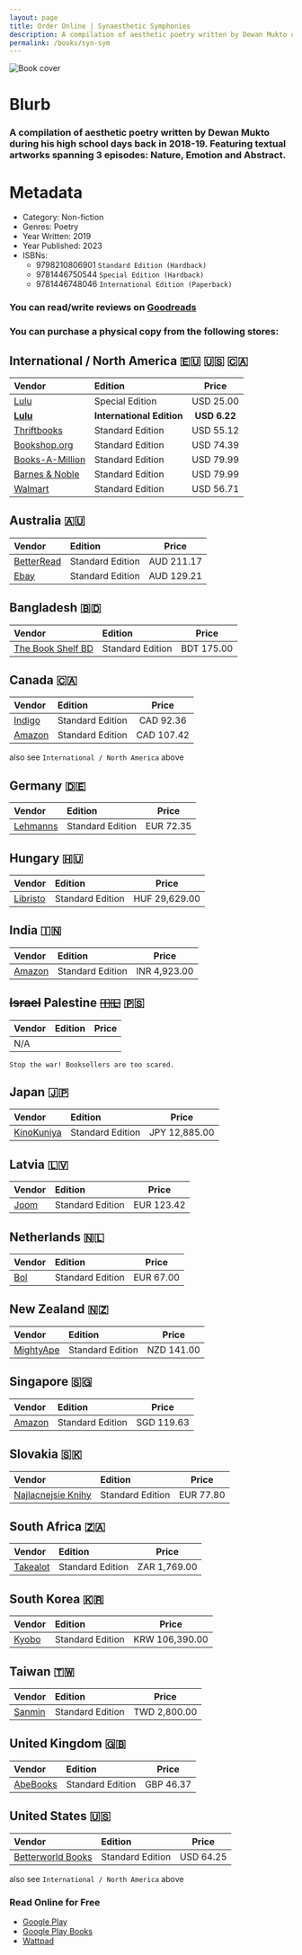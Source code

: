 ```yaml
---
layout: page
title: Order Online | Synaesthetic Symphonies
description: A compilation of aesthetic poetry written by Dewan Mukto during his high school days back in 2018-19. Featuring textual artworks spanning 3 episodes - Nature, Emotion and Abstract.
permalink: /books/syn-sym
---
```


![Book cover](https://media.discordapp.net/attachments/1001985990065406173/1198942832656912404/pika-1705920598113-1x.png?ex=65c0bd86&is=65ae4886&hm=9a3c5af5d1ca4a80012c8060ab0cc9cf575383ed15070cd408b70c113a6d546b&=&format=webp&quality=lossless&width=1130&height=592)

# Blurb
### A compilation of aesthetic poetry written by Dewan Mukto during his high school days back in 2018-19. Featuring textual artworks spanning 3 episodes: Nature, Emotion and Abstract.

# Metadata
- Category: Non-fiction
- Genres: Poetry
- Year Written: 2019
- Year Published: 2023
- ISBNs:
  - 9798210806901 `Standard Edition (Hardback)`
  - 9781446750544 `Special Edition (Hardback)`
  - 9781446748046 `International Edition (Paperback)`

### You can read/write reviews on [Goodreads](https://www.goodreads.com/book/show/200191807-synaesthetic-symphonies)
### You can purchase a physical copy from the following stores:

## International / North America 🇪🇺 🇺🇸 🇨🇦

|Vendor|Edition|Price|
|:---|:---|:---:|
|[Lulu](https://www.lulu.com/shop/dewan-mukto/synaesthetic-symphonies/hardcover/product-q6yy79r.html?page=1&pageSize=4)|Special Edition|USD 25.00|
|[**Lulu**](https://www.lulu.com/shop/dewan-mukto/synaesthetic-symphonies-paperback/paperback/product-dyry6pr.html?page=1&pageSize=4)|**International Edition**|**USD 6.22**|
|[Thriftbooks](https://www.thriftbooks.com/w/synaesthetic-symphonies_dewan-mukto/51147781/#edition=70070605&idiq=61732311)|Standard Edition|USD 55.12|
|[Bookshop.org](https://bookshop.org/p/books/synaesthetic-symphonies-dewan-mukto/20703698)|Standard Edition|USD 74.39|
|[Books-A-Million](https://www.booksamillion.com/p/Synaesthetic-Symphonies/Dewan-Mukto/9798210806901?id=9055137026519)|Standard Edition|USD 79.99|
|[Barnes & Noble](https://www.barnesandnoble.com/w/synaesthetic-symphonies-dewan-mukto/1144244579;jsessionid=D3D7A4C4A53220446A415A915D1F5BBF.prodny_store01-atgap06)|Standard Edition|USD 79.99|
|[Walmart](https://www.walmart.com/ip/Synaesthetic-Symphonies-Hardcover-9798210806901/5129717842)|Standard Edition|USD 56.71|

## Australia 🇦🇺

|Vendor|Edition|Price|
|:---|:---|:---:|
|[BetterRead](https://www.betterread.com.au/book/synaesthetic-symphonies.do)|Standard Edition|AUD 211.17|
|[Ebay](https://www.ebay.co.uk/itm/145448083352)|Standard Edition|AUD 129.21|

## Bangladesh 🇧🇩

|Vendor|Edition|Price|
|:---|:---|:---:|
|[The Book Shelf BD](https://www.instagram.com/the_bookshelfbd/)|Standard Edition|BDT 175.00|

## Canada 🇨🇦

|Vendor|Edition|Price|
|:---|:---|:---:|
|[Indigo](https://www.indigo.ca/en-ca/synaesthetic-symphonies/9798210806901.html)|Standard Edition|CAD 92.36|
|[Amazon](https://www.amazon.ca/Synaesthetic-Symphonies-Dewan-Mukto/dp/B0CLCBR35Q)|Standard Edition|CAD 107.42|

also see `International / North America` above

## Germany 🇩🇪

|Vendor|Edition|Price|
|:---|:---|:---:|
|[Lehmanns](https://www.lehmanns.de/shop/sachbuch-ratgeber/63814678-9798210806901-synaesthetic-symphonies)| Standard Edition |EUR 72.35|


## Hungary 🇭🇺

|Vendor|Edition|Price|
|:---|:---|:---:|
|[Libristo](https://www.libristo.hu/hu/konyv/synaesthetic-symphonies_44376822)|Standard Edition|HUF 29,629.00|

## India 🇮🇳

|Vendor|Edition|Price|
|:---|:---|:---:|
|[Amazon](https://www.amazon.in/Synaesthetic-Symphonies-Dewan-Mukto/dp/B0CLCBR35Q)|Standard Edition|INR 4,923.00|

## ~~Israel~~ Palestine ~~🇮🇱~~ 🇵🇸

|Vendor|Edition|Price|
|:---|:---|:---:|
|N/A|||

`Stop the war! Booksellers are too scared.`

## Japan 🇯🇵

|Vendor|Edition|Price|
|:---|:---|:---:|
|[KinoKuniya](https://www.kinokuniya.co.jp/f/dsg-02-9798210806901)|Standard Edition|JPY 12,885.00|

## Latvia 🇱🇻

|Vendor|Edition|Price|
|:---|:---|:---:|
|[Joom](https://www.joom.com/nl/products/658ae0290c45ca01100fdd83)|Standard Edition|EUR 123.42|

## Netherlands 🇳🇱

|Vendor|Edition|Price|
|:---|:---|:---:|
|[Bol](https://www.bol.com/nl/nl/p/synaesthetic-symphonies/9300000165223452/)|Standard Edition|EUR 67.00|

## New Zealand 🇳🇿

|Vendor|Edition|Price|
|:---|:---|:---:|
|[MightyApe](https://www.mightyape.co.nz/product/synaesthetic-symphonies/38271326)|Standard Edition|NZD 141.00|

## Singapore 🇸🇬

|Vendor|Edition|Price|
|:---|:---|:---:|
|[Amazon](https://www.amazon.sg/Synaesthetic-Symphonies-Dewan-Mukto/dp/B0CLCBR35Q)|Standard Edition|SGD 119.63|

## Slovakia 🇸🇰

|Vendor|Edition|Price|
|:---|:---|:---:|
|[Najlacnejsie Knihy](https://www.najlacnejsie-knihy.sk/kniha/synaesthetic-symphonies_44376822.html)|Standard Edition|EUR 77.80|

## South Africa 🇿🇦

|Vendor|Edition|Price|
|:---|:---|:---:|
|[Takealot](https://www.takealot.com/synaesthetic-symphonies/PLID94097144)|Standard Edition|ZAR 1,769.00|

## South Korea 🇰🇷

|Vendor|Edition|Price|
|:---|:---|:---:|
|[Kyobo](https://product.kyobobook.co.kr/detail/S000210714685)|Standard Edition|KRW 106,390.00|

## Taiwan 🇹🇼

|Vendor|Edition|Price|
|:---|:---|:---:|
|[Sanmin](https://www.sanmin.com.tw/product/index/012527468)|Standard Edition|TWD 2,800.00|

## United Kingdom 🇬🇧

|Vendor|Edition|Price|
|:---|:---|:---:|
|[AbeBooks](https://www.abebooks.com/servlet/BookDetailsPL?bi=31690584673&cm_ven=sws&cm_cat=sws&cm_pla=sws&cm_ite=31690584673&clickid=Sx1QFM1hIxyPWL4QCUT64S5%3AUkH24RRADRSuWA0&cm_mmc=aff-_-ir-_-353196-_-77798&ref=imprad353196&afn_sr=impact&ref_=aff_ir_353196_77798)|Standard Edition|GBP 46.37|

## United States 🇺🇸

|Vendor|Edition|Price|
|:---|:---|:---:|
|[Betterworld Books](https://www.betterworldbooks.com/product/detail/synaesthetic-symphonies-9798210806901)|Standard Edition|USD 64.25|

also see `International / North America` above

### Read Online for Free
- [Google Play](https://play.google.com/store/books/details/Dewan_Mukto_Synaesthetic_Symphonies?id=-5bTEAAAQBAJ&hl=as&gl=US)
- [Google Play Books](https://www.google.com.bd/books/edition/Synaesthetic_Symphonies/-5bTEAAAQBAJ?hl=en&gbpv=0)
- [Wattpad](https://www.wattpad.com/story/180240767-synaesthetic-symphonies)

